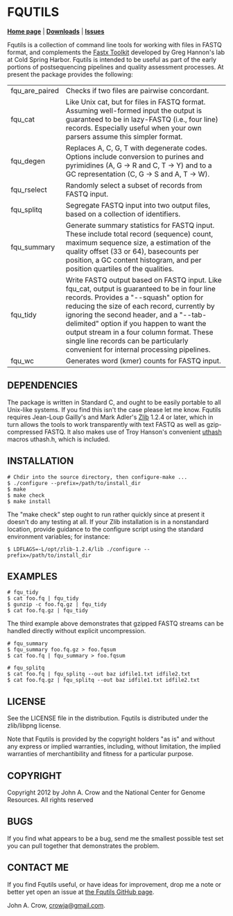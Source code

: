 # FQUTILS

**[Home page](http://crowja.github.com/fqutils)** | **[Downloads](https://github.com/crowja/fqutils/downloads)** | **[Issues](https://github.com/crowja/fqutils/issues)**

Fqutils is a collection of command line tools for working with files in FASTQ format, and
complements the [Fastx Toolkit](http://hannonlab.cshl.edu/fastx_toolkit) developed by
Greg Hannon's lab at Cold Spring Harbor. Fqutils is intended to be useful as part of
the early portions of postsequencing pipelines and quality assessment processes. At present
the package provides the following:

<table>
<tr><td>fqu_are_paired</td><td>Checks if two files are pairwise concordant.</td></tr>
<tr><td>fqu_cat</td><td>Like Unix cat, but for files in FASTQ format. Assuming well-formed input the output is guaranteed to be in lazy-FASTQ (i.e., four line) records. Especially useful when your own parsers assume this simpler format.</td></tr>
<tr><td>fqu_degen</td><td>Replaces A, C, G, T with degenerate codes. Options include conversion to purines and pyrimidines (A, G -> R and C, T -> Y) and to a GC representation (C, G -> S and A, T -> W).</td></tr>
<tr><td>fqu_rselect</td><td>Randomly select a subset of records from FASTQ input.</td></tr>
<tr><td>fqu_splitq</td><td>Segregate FASTQ input into two output files, based on a collection of identifiers.</td></tr>
<tr><td>fqu_summary</td><td>Generate summary statistics for FASTQ input.
These include total record (sequence) count, maximum sequence size, a estimation
of the quality offset (33 or 64), basecounts per position, a GC content histogram,
and per position quartiles of the qualities.</td></tr>
<tr><td>fqu_tidy</td><td>Write FASTQ output based on FASTQ input. Like fqu_cat, output is guaranteed to be in four line records. Provides a "--squash" option for reducing the size of each record, currently by ignoring the second header, and a "--tab-delimited" option if you happen to want the output stream in a four column format. These single line records can be particularly convenient for internal processing pipelines.</td></tr>
<tr><td>fqu_wc</td><td>Generates word (kmer) counts for FASTQ input.</td></tr>
</table>

## DEPENDENCIES

The package is written in Standard C, and ought to be easily portable to all Unix-like
systems. If you find this isn't the case please let me know. Fqutils requires Jean-Loup
Gailly's and Mark Adler's [Zlib](http://www.zlib.net/) 1.2.4 or later, which in turn allows
the tools to work transparently with text FASTQ as well as gzip-compressed FASTQ. It also
makes use of Troy Hanson's convenient [uthash](http://uthash.sourceforge.net) macros
uthash.h, which is included.

## INSTALLATION

    # Chdir into the source directory, then configure-make ...
    $ ./configure --prefix=/path/to/install_dir
    $ make
    $ make check
    $ make install

The "make check" step ought to run rather quickly since at present it doesn't do any
testing at all. If your Zlib installation is in a nonstandard location, provide guidance
to the configure script using the standard environment variables; for instance:

    $ LDFLAGS=-L/opt/zlib-1.2.4/lib ./configure --prefix=/path/to/install_dir

## EXAMPLES

    # fqu_tidy
    $ cat foo.fq | fqu_tidy
    $ gunzip -c foo.fq.gz | fqu_tidy
    $ cat foo.fq.gz | fqu_tidy

The third example above demonstrates that gzipped FASTQ streams can be handled directly
without explicit uncompression. 

    # fqu_summary
    $ fqu_summary foo.fq.gz > foo.fqsum
    $ cat foo.fq | fqu_summary > foo.fqsum

    # fqu_splitq
    $ cat foo.fq | fqu_splitq --out baz idfile1.txt idfile2.txt
    $ cat foo.fq.gz | fqu_splitq --out baz idfile1.txt idfile2.txt

## LICENSE

See the LICENSE file in the distribution. Fqutils is distributed under the zlib/libpng license.

Note that Fqutils is provided by the copyright holders "as is" and without any express or implied
warranties, including, without limitation, the implied warranties of merchantibility and fitness
for a particular purpose.

## COPYRIGHT

Copyright 2012 by John A. Crow and the National Center for Genome Resources. All rights reserved

## BUGS

If you find what appears to be a bug, send me the smallest possible test set you
can pull together that demonstrates the problem.

## CONTACT ME

If you find Fqutils useful, or have ideas for improvement, drop me a note or better yet open
an issue at [the Fqutils GitHub page](https://github.com/crowja/fqutils).

John A. Crow, <crowja@gmail.com>.


